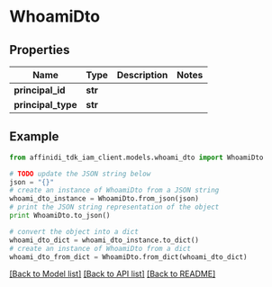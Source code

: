 # WhoamiDto

## Properties

| Name               | Type    | Description | Notes |
| ------------------ | ------- | ----------- | ----- |
| **principal_id**   | **str** |             |
| **principal_type** | **str** |             |

## Example

```python
from affinidi_tdk_iam_client.models.whoami_dto import WhoamiDto

# TODO update the JSON string below
json = "{}"
# create an instance of WhoamiDto from a JSON string
whoami_dto_instance = WhoamiDto.from_json(json)
# print the JSON string representation of the object
print WhoamiDto.to_json()

# convert the object into a dict
whoami_dto_dict = whoami_dto_instance.to_dict()
# create an instance of WhoamiDto from a dict
whoami_dto_from_dict = WhoamiDto.from_dict(whoami_dto_dict)
```

[[Back to Model list]](../README.md#documentation-for-models) [[Back to API list]](../README.md#documentation-for-api-endpoints) [[Back to README]](../README.md)
